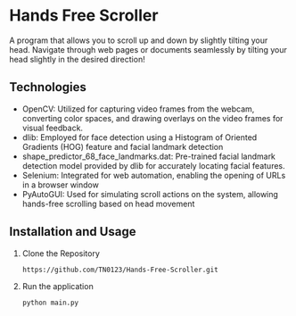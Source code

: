 # Hands Free Scroller

A program that allows you to scroll up and down by slightly tilting your head. Navigate through web pages or documents seamlessly by tilting your head slightly in the desired direction!

## Technologies
- OpenCV: Utilized for capturing video frames from the webcam, converting color spaces, and drawing overlays on the video frames for visual feedback.
- dlib: Employed for face detection using a Histogram of Oriented Gradients (HOG) feature and facial landmark detection
- shape_predictor_68_face_landmarks.dat: Pre-trained facial landmark detection model provided by dlib for accurately locating facial features.
- Selenium: Integrated for web automation, enabling the opening of URLs in a browser window
- PyAutoGUI: Used for simulating scroll actions on the system, allowing hands-free scrolling based on head movement


## Installation and Usage
1. Clone the Repository
   ```sh
   https://github.com/TN0123/Hands-Free-Scroller.git
   ```
2. Run the application
   ```
   python main.py
   ```
